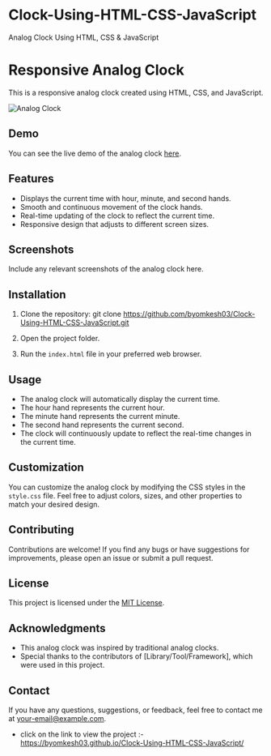 # Clock-Using-HTML-CSS-JavaScript
Analog Clock Using HTML, CSS & JavaScript


# Responsive Analog Clock

This is a responsive analog clock created using HTML, CSS, and JavaScript.

![Analog Clock](./screenshots/analog-clock.png)

## Demo

You can see the live demo of the analog clock [here](https://byomkesh03.github.io/Clock-Using-HTML-CSS-JavaScript/).

## Features

- Displays the current time with hour, minute, and second hands.
- Smooth and continuous movement of the clock hands.
- Real-time updating of the clock to reflect the current time.
- Responsive design that adjusts to different screen sizes.

## Screenshots

Include any relevant screenshots of the analog clock here.

## Installation

1. Clone the repository: git clone https://github.com/byomkesh03/Clock-Using-HTML-CSS-JavaScript.git

2. Open the project folder.

3. Run the `index.html` file in your preferred web browser.

## Usage

- The analog clock will automatically display the current time.
- The hour hand represents the current hour.
- The minute hand represents the current minute.
- The second hand represents the current second.
- The clock will continuously update to reflect the real-time changes in the current time.

## Customization

You can customize the analog clock by modifying the CSS styles in the `style.css` file. Feel free to adjust colors, sizes, and other properties to match your desired design.

## Contributing

Contributions are welcome! If you find any bugs or have suggestions for improvements, please open an issue or submit a pull request.

## License

This project is licensed under the [MIT License](LICENSE).

## Acknowledgments

- This analog clock was inspired by traditional analog clocks.
- Special thanks to the contributors of [Library/Tool/Framework], which were used in this project.

## Contact

If you have any questions, suggestions, or feedback, feel free to contact me at your-email@example.com.







* click on the link to view the project :- https://byomkesh03.github.io/Clock-Using-HTML-CSS-JavaScript/
